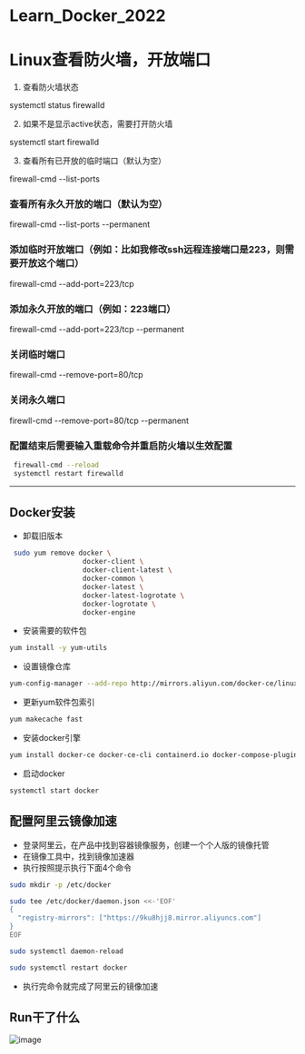 # Learn_Docker_2022

# Linux查看防火墙，开放端口
1. 查看防火墙状态

systemctl status firewalld

2. 如果不是显示active状态，需要打开防火墙

systemctl start firewalld

3.  查看所有已开放的临时端口（默认为空）

firewall-cmd --list-ports

### 查看所有永久开放的端口（默认为空）
firewall-cmd --list-ports --permanent



 

### 添加临时开放端口（例如：比如我修改ssh远程连接端口是223，则需要开放这个端口）
firewall-cmd --add-port=223/tcp

### 添加永久开放的端口（例如：223端口）
firewall-cmd --add-port=223/tcp --permanent

### 关闭临时端口
firewall-cmd --remove-port=80/tcp

### 关闭永久端口
firewll-cmd --remove-port=80/tcp --permanent

### 配置结束后需要输入重载命令并重启防火墙以生效配置

```bash
 firewall-cmd --reload
 systemctl restart firewalld
```

<hr>

## Docker安装
- 卸载旧版本
```bash
 sudo yum remove docker \
                  docker-client \
                  docker-client-latest \
                  docker-common \
                  docker-latest \
                  docker-latest-logrotate \
                  docker-logrotate \
                  docker-engine
```
- 安装需要的软件包
```bash
yum install -y yum-utils
```
- 设置镜像仓库
```bash
yum-config-manager --add-repo http://mirrors.aliyun.com/docker-ce/linux/centos/docker-ce.repo
```
- 更新yum软件包索引
```bash
yum makecache fast
```
- 安装docker引擎
```bash
yum install docker-ce docker-ce-cli containerd.io docker-compose-plugin
```
- 启动docker
```bash
systemctl start docker
```
## 配置阿里云镜像加速
- 登录阿里云，在产品中找到容器镜像服务，创建一个个人版的镜像托管
- 在镜像工具中，找到镜像加速器
- 执行按照提示执行下面4个命令
```bash
sudo mkdir -p /etc/docker

sudo tee /etc/docker/daemon.json <<-'EOF'
{
  "registry-mirrors": ["https://9ku8hjj8.mirror.aliyuncs.com"]
}
EOF

sudo systemctl daemon-reload

sudo systemctl restart docker
```
- 执行完命令就完成了阿里云的镜像加速

## Run干了什么
![image](https://user-images.githubusercontent.com/92672384/181137453-a4d6d8c4-c932-411e-8b4c-4ac936389c69.png)
